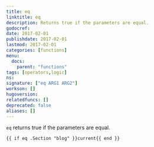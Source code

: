 ```yaml
---
title: eq
linktitle: eq
description: Returns true if the parameters are equal.
godocref:
date: 2017-02-01
publishdate: 2017-02-01
lastmod: 2017-02-01
categories: [functions]
menu:
  docs:
    parent: "functions"
tags: [operators,logic]
ns:
signature: ["eq ARG1 ARG2"]
workson: []
hugoversion:
relatedfuncs: []
deprecated: false
aliases: []
---
```


`eq` returns true if the parameters are equal.

```
{{ if eq .Section "blog" }}current{{ end }}
```
